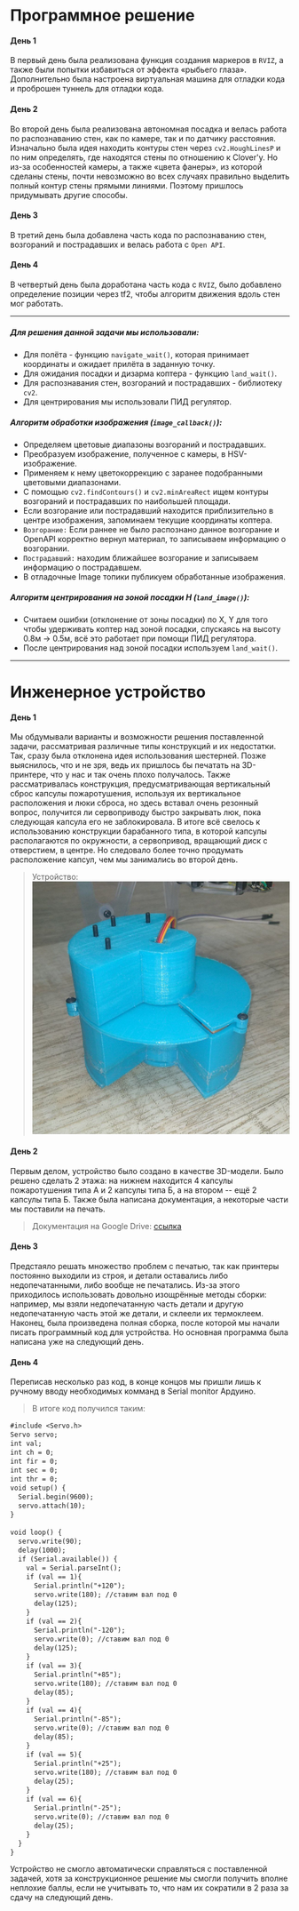 # Программное решение

#### День 1
В первый день была реализована функция создания маркеров в `RVIZ`, а также были попытки избавиться от эффекта «рыбьего глаза». Дополнительно была настроена виртуальная машина для отладки кода и проброшен туннель для отладки кода.
 
#### День 2
Во второй день была реализована автономная посадка и велась работа по распознаванию стен, как по камере, так и по датчику расстояния.
Изначально была идея находить контуры стен через `cv2.HoughLinesP` и по ним определять, где находятся стены по отношению к Clover'у. Но из-за особенностей камеры, а также «цвета фанеры», из которой сделаны стены, почти невозможно во всех случаях правильно выделить полный контур стены прямыми линиями. Поэтому пришлось придумывать другие способы.

#### День 3
В третий день была добавлена часть кода по распознаванию стен, возгораний и пострадавших и велась работа с `Open API`.

#### День 4
В четвертый день была доработана часть кода с `RVIZ`, было добавлено определение позиции через tf2, чтобы алгоритм движения вдоль стен мог работать.
***
##### Для решения данной задачи мы использовали:
- Для полёта - функцию `navigate_wait()`, которая принимает координаты и ожидает прилёта в заданную точку.
- Для ожидания посадки и дизарма коптера - функцию `land_wait()`.
- Для распознавания стен, возгораний и пострадавших - библиотеку `cv2`.
- Для центрирования мы использовали ПИД регулятор.

##### Алгоритм обработки изображения (`image_callback()`):
- Определяем цветовые диапазоны возгораний и пострадавших.
- Преобразуем изображение, полученное с камеры, в HSV-изображение.
- Применяем к нему цветокоррекцию с заранее подобранными цветовыми диапазонами.
- С помощью `cv2.findContours()` и `cv2.minAreaRect` ищем контуры возгораний и пострадавших по наибольшей площади.
- Если возгорание или пострадавший находится приблизительно в центре изображения, запоминаем текущие координаты коптера.
- `Возгорание:` Если раннее не было распознано данное возгорание и OpenAPI корректно вернул материал, то записываем информацию о возгорании.
- `Пострадавший:` находим ближайшее возгорание и записываем информацию о пострадавшем.
- В отладочные Image топики публикуем обработанные изображения.

##### Алгоритм центрирования на зоной посадки H (`land_image()`):
- Считаем ошибки (отклонение от зоны посадки) по X, Y для того чтобы удерживать коптер над зоной посадки, спускаясь на высоту 0.8м -> 0.5м, всё это работает при помощи ПИД регулятора.
- После центрирования над зоной посадки используем `land_wait()`.

***
# Инженерное устройство

#### День 1
Мы обдумывали варианты и возможности решения поставленной задачи, рассматривая различные типы конструкций и их недостатки. Так, сразу была отклонена идея использования шестерней. Позже выяснилось, что и не зря, ведь их пришлось бы печатать на 3D-принтере, что у нас и так очень плохо получалось. 
Также рассматривалась конструкция, предусматривающая вертикальный сброс капсулы пожаротушения, используя их вертикальное расположения и люки сброса, но здесь вставал очень резонный вопрос, получится ли сервоприводу быстро закрывать люк, пока следующая капсула его не заблокировала. 
В итоге всё свелось к использованию конструкции барабанного типа, в которой капсулы располагаются по окружности, а сервопривод, вращающий диск с отверстием, в центре. Но следовало более точно продумать расположение капсул, чем мы занимались во второй день.

>Устройство:
![](https://github.com/Daniil10001/Red_Horizon_final/blob/e4337201a7eb08e5ef00645e82fb35d901283677/construction_photo.jpg)
#### День 2
Первым делом,  устройство было создано в качестве 3D-модели. Было решено сделать 2 этажа: на нижнем находится 4 капсулы пожаротушения типа А и 2 капсулы типа Б, а на втором -- ещё 2 капсулы типа Б. Также была написана документация, а некоторые части мы поставили на печать.
>Документация на Google Drive: [ссылка][s1]

#### День 3
Предстаяло решать множество проблем с печатью, так как принтеры постоянно выходили из строя, и детали оставались либо недопечатанными, либо вообще не печатались. Из-за этого приходилось использовать довольно изощрённые методы сборки: например, мы взяли недопечатанную часть детали и другую недопечатанную часть этой же детали, и склеели их термоклеем.
Наконец, была произведена полная сборка, после которой мы начали писать программный код для устройства. Но основная программа была написана уже на следующий день.

#### День 4
Переписав несколько раз код, в конце концов мы пришли лишь к ручному вводу необходимых комманд в Serial monitor Ардуино.

> В итоге код получился таким:

    #include <Servo.h>  
    Servo servo;  
    int val;
    int ch = 0;
    int fir = 0;
    int sec = 0;
    int thr = 0;
    void setup() {
      Serial.begin(9600);
      servo.attach(10); 
    }
    
    void loop() {
      servo.write(90);
      delay(1000);
      if (Serial.available()) {
        val = Serial.parseInt();
        if (val == 1){
          Serial.println("+120");
          servo.write(180); //ставим вал под 0
          delay(125);
        }
        if (val == 2){
          Serial.println("-120");
          servo.write(0); //ставим вал под 0
          delay(125);
        }
        if (val == 3){
          Serial.println("+85");
          servo.write(180); //ставим вал под 0
          delay(85);
        }
        if (val == 4){
          Serial.println("-85");
          servo.write(0); //ставим вал под 0
          delay(85);
        }
        if (val == 5){
          Serial.println("+25");
          servo.write(180); //ставим вал под 0
          delay(25);
        }
        if (val == 6){
          Serial.println("-25");
          servo.write(0); //ставим вал под 0
          delay(25);
        }
      }
    }

Устройство не смогло автоматически справляться с поставленной задачей, хотя за конструкционное решение мы смогли получить вполне неплохие баллы, если не учитывать то, что нам их сократили в 2 раза за сдачу на следующий день.

[s1]: <https://drive.google.com/drive/folders/1aDbrRLrWBJuIHzo14rJD_ask39b8q_GX?usp=sharing>
